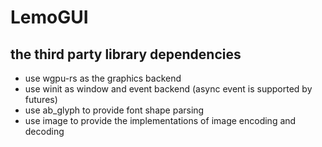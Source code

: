 # LemoGUI
## the third party library dependencies
- use wgpu-rs as the graphics backend
- use winit as window and event backend (async event is supported by futures)
- use ab_glyph to provide font shape parsing
- use image to provide the implementations of image encoding and decoding
